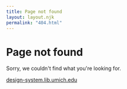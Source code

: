 ```yaml
---
title: Page not found
layout: layout.njk
permalink: "404.html"
---
```


# Page not found

Sorry, we couldn't find what you're looking for.

[design-system.lib.umich.edu](/)
